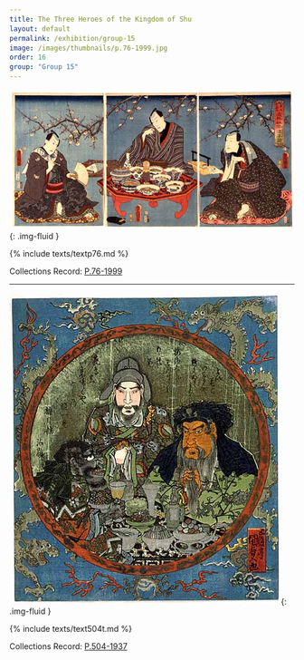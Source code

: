 ```yaml
---
title: The Three Heroes of the Kingdom of Shu
layout: default
permalink: /exhibition/group-15
image: /images/thumbnails/p.76-1999.jpg
order: 16
group: "Group 15"
---
```

![Kunisada Image](/images/prints/p.76-1999.jpg){: .img-fluid }

{% include texts/textp76.md %}

Collections Record: [P.76-1999](https://data.fitzmuseum.cam.ac.uk/id/object/9469)

----

![Kunisada Image](/images/prints/p.504-1937.jpg){: .img-fluid }

{% include texts/text504t.md %}

Collections Record: [P.504-1937](https://data.fitzmuseum.cam.ac.uk/id/object/182374)

